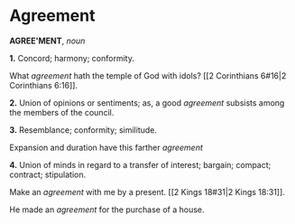 # Agreement

**AGREE'MENT**, _noun_

**1.** Concord; harmony; conformity.

What _agreement_ hath the temple of God with idols? [[2 Corinthians 6#16|2 Corinthians 6:16]].

**2.** Union of opinions or sentiments; as, a good _agreement_ subsists among the members of the council.

**3.** Resemblance; conformity; similitude.

Expansion and duration have this farther _agreement_

**4.** Union of minds in regard to a transfer of interest; bargain; compact; contract; stipulation.

Make an _agreement_ with me by a present. [[2 Kings 18#31|2 Kings 18:31]].

He made an _agreement_ for the purchase of a house.